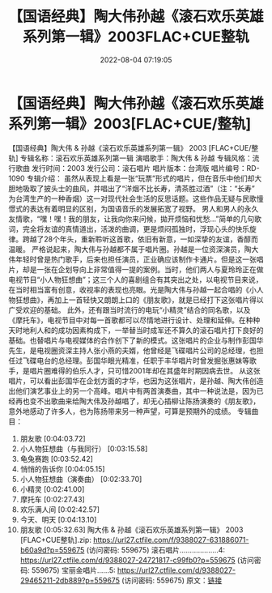 ﻿---
title: 【国语经典】陶大伟孙越《滚石欢乐英雄系列第一辑》2003FLAC+CUE整轨
date: 2022-08-04 07:19:05
categories: APE、FLAC、MP3
tags: 华语中文
---
# 【国语经典】陶大伟孙越《滚石欢乐英雄系列第一辑》2003[FLAC+CUE/整轨]

【国语经典】陶大伟 & 孙越《滚石欢乐英雄系列第一辑》 2003 [FLAC+CUE/整轨]
专辑名称：滚石欢乐英雄系列第一辑
演唱歌手：陶大伟 & 孙越
专辑风格：流行歌曲
发行时间：2003
发行公司：滚石唱片
唱片版本：台湾版
唱片编号：RD-1090
专辑介绍：
虽然从表现上看是一张“玩票”形式的唱片，但在音乐中他们却大胆地吸取了披头士的曲风，并唱出了“洋烟不比长寿，清茶胜过酒”（注：“长寿”
为台湾生产的一种香烟）这一对现代社会生活的反思话题。这些作品无疑与民歌憧憬式的表达有着明显的区别，为国语音乐的发展拓宽了视野。
男人和男人的永久友情歌，“嘿！嘿！我的朋友，让我向你来问候，拋开烦恼和忧愁…”简单的几句歌词，完全将友谊的真情道出，活泼的曲调，更是烦闷孤独时，浮现心头的快乐旋律。跨越了28个年头，重新聆听这首歌，依旧有新意，一如深挚的友谊，香醇而温暖。
严格说起来，陶大伟与孙越都不属于唱片圈。孙越是一位资深演员，陶大伟年轻时曾是热门歌手，后来也担任演员，正业确应该制作卡通片。但是这一张唱片，却是一张在企划导向上非常值得一提的案例。当时，他们两人与夏玲玲正在做电视节目“小人物狂想曲”；这三个人的喜剧组合有其突出之处，以电视节目来说，在当时相当富有创意，收视率的表现也亮眼。光是陶大伟与孙越一起合唱的《小人物狂想曲》，再加上一首轻快又朗朗上口的《朋友歌》，就是已经打下这张唱片得以广受欢迎的基础。
此外，还有跟当时流行的电玩“小精灵”结合的同名歌，以及《摩托车》，电视节目中对每一首歌都可以尽情地进行设计、处理和延伸。在种种天时地利人和的成功因素构成下，一举替当时成军还不算久的滚石唱片打下良好的基础。也替唱片与电视媒体的合作创下了新的模式。这张唱片的企业与制作彭国华先生，是电视圈资深主持人张小燕的夫婿，他曾经是飞碟唱片公司的总经理，也担任过飞碟电台的总经理。彭国华眼光精准，任职于丰华唱片时曾发掘张惠妹等歌手，是唱片圈难得的伯乐人才，只可惜2001年却在其盛年时期因病去世。
从这张唱片，可以看出彭国华在企划方面的才华，也因为这张唱片，是孙越、陶大伟创造出他们演艺事业上的另一个高峰。唱片中有两首演奏曲，其中一种说法是，因为已经再也变不出歌曲来给陶大伟及孙越唱了，却无心插柳让陈扬演奏的《朋友歌》，意外地感动了许多人，也为陈扬带来另一种声望，可算是预期外的成绩。
专辑曲目：
01. 朋友歌
[0:04:03.72]
02. 小人物狂想曲（与我同行）
[0:03:15.58]
03. 龟兔赛跑
[0:03:52.42]
04. 悄悄的告诉你
[0:04:05.15]
05. 小人物狂想曲（演奏曲）
[0:02:33.70]
06. 小精灵
[0:02:41.00]
07. 摩托车
[0:02:27.43]
08. 欢乐满人间
[0:02:42.57]
09. 今天、明天
[0:04:13.10]
10. 朋友歌
[0:05:32.63]
陶大伟 & 孙越《滚石欢乐英雄系列第一辑》 2003
[FLAC+CUE整轨].zip: https://url27.ctfile.com/f/9388027-631886071-b60a9d?p=559675
(访问密码: 559675)
滚石唱片...................4: https://url27.ctfile.com/d/9388027-24721817-c99fb0?p=559675
(访问密码: 559675)
宝丽金唱片......5: https://url27.ctfile.com/d/9388027-29465211-2db889?p=559675
(访问密码: 559675)
原文：[链接](https://blog.sina.com.cn/s/blog_1647c7e7601030yp3.html)